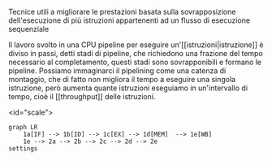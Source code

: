 Tecnice utili a migliorare le prestazioni basata sulla sovrapposizione dell'esecuzione di più istruzioni appartenenti ad un flusso di esecuzione sequenziale


Il lavoro svolto in una CPU pipeline per eseguire un'[[istruzioni|istruzione]] è diviso in passi, detti stadi di pipeline, che richiedono una frazione del tempo necessario al completamento, questi stadi sono sovrapponibili e formano le pipeline. Possiamo immaginarci il pipelining come una catenza di montaggio, che di fatto non migliora il tempo a eseguire una singola istruzione, però aumenta quante istruzioni eseguiamo in un'intervallo di tempo, cioè il [[throughput]] delle istruzioni.

<id="scale">
```mermaid
graph LR
	1a[IF] --> 1b[ID] --> 1c[EX] --> 1d[MEM]  --> 1e[WB]
	1e --> 2a --> 2b --> 2c --> 2d --> 2e 
settings
```
<p>
